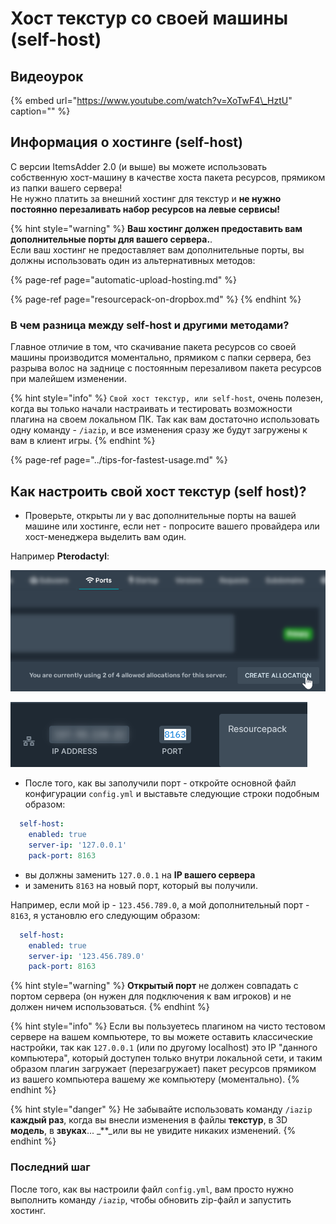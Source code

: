 # Хост текстур со своей машины \(self-host\)

## Видеоурок

{% embed url="https://www.youtube.com/watch?v=XoTwF4\_HztU" caption="" %}

## Информация о хостинге (self-host)

С версии ItemsAdder 2.0 \(и выше\) вы можете использовать собственную хост-машину в качестве хоста пакета ресурсов, прямиком из папки вашего сервера!  
Не нужно платить за внешний хостинг для текстур и **не нужно постоянно перезаливать набор ресурсов на левые сервисы!**

{% hint style="warning" %}
**Ваш хостинг должен предоставить вам дополнительные порты для вашего сервера.**.  
Если ваш хостинг не предоставляет вам дополнительные порты, вы должны использовать один из альтернативных методов:

{% page-ref page="automatic-upload-hosting.md" %}

{% page-ref page="resourcepack-on-dropbox.md" %}
{% endhint %}

### В чем разница между self-host и другими методами?

Главное отличие в том, что скачивание пакета ресурсов со своей машины производится моментально, прямиком с папки сервера, без разрыва волос на заднице с постоянным перезаливом пакета ресурсов при малейшем изменении.

{% hint style="info" %}
`Свой хост текстур, или self-host`, очень полезен, когда вы только начали настраивать и тестировать возможности плагина на своем локальном ПК. Так как вам достаточно использовать одну команду - `/iazip`, и все изменения сразу же будут загружены к вам в клиент игры.
{% endhint %}

{% page-ref page="../tips-for-fastest-usage.md" %}

## Как настроить свой хост текстур \(self host\)?

* Проверьте, открыты ли у вас дополнительные порты на вашей машине или хостинге, если нет - попросите вашего провайдера или хост-менеджера выделить вам один.

Например **Pterodactyl**:

![](../../.gitbook/assets/immagine%20%28111%29.png)

![](../../.gitbook/assets/immagine%20%28105%29.png)

* После того, как вы заполучили порт - откройте основной файл конфигурации `config.yml` и выставьте следующие строки подобным образом:

```yaml
  self-host:
    enabled: true
    server-ip: '127.0.0.1'
    pack-port: 8163
```

* вы должны заменить `127.0.0.1` на **IP вашего сервера**
* и заменить `8163` на новый порт, который вы получили.

Например, если мой ip - `123.456.789.0`, а мой дополнительный порт - `8163`, я установлю его следующим образом:

```yaml
  self-host:
    enabled: true
    server-ip: '123.456.789.0'
    pack-port: 8163
```

{% hint style="warning" %}
**Открытый порт** не должен совпадать с портом сервера \(он нужен для подключения к вам игроков\) и не должен ничем использоваться.
{% endhint %}

{% hint style="info" %}
Если вы пользуетесь плагином на чисто тестовом сервере на вашем компьютере, то вы можете оставить классические настройки, так как `127.0.0.1` \(или по другому localhost\) это IP "данного компьютера", который доступен только внутри локальной сети, и таким образом плагин загружает \(перезагружает\) пакет ресурсов прямиком из вашего компьютера вашему же компьютеру \(моментально\).
{% endhint %}

{% hint style="danger" %}
Не забывайте использовать команду `/iazip` **каждый раз**, когда вы внесли изменения в файлы **текстур**, в 3D **модель**, в **звуках**... _\*\*_или вы не увидите никаких изменений.
{% endhint %}

### Последний шаг

После того, как вы настроили файл `config.yml`, вам просто нужно выполнить команду `/iazip`, чтобы обновить zip-файл и запустить хостинг.


